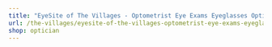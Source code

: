 ```yaml
---
title: "EyeSite of The Villages - Optometrist Eye Exams Eyeglasses Optical Lab FL"
url: /the-villages/eyesite-of-the-villages-optometrist-eye-exams-eyeglasses-optical-lab-fl/
shop: optician
---
```

